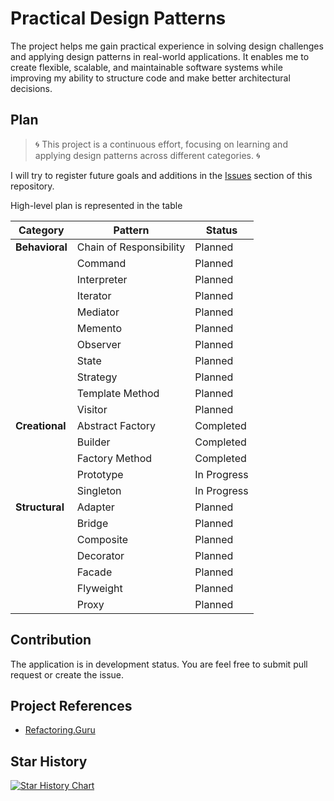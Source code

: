 # Practical Design Patterns

The project helps me gain practical experience in solving design challenges and applying design patterns in real-world applications. It enables me to create flexible, scalable, and maintainable software systems while improving my ability to structure code and make better architectural decisions.

## Plan

> 🌀 This project is a continuous effort, focusing on learning and applying design patterns across different categories.
> 🌀

I will try to register future goals and additions in
the [Issues](https://github.com/firstori29/Practical.DesignPatterns/issues)
section of this repository.

High-level plan is represented in the table
<div align="center">

| **Category**   | **Pattern**             | **Status**  |  
|----------------|-------------------------|-------------|  
| **Behavioral** | Chain of Responsibility | Planned     |  
|                | Command                 | Planned     |  
|                | Interpreter             | Planned     |  
|                | Iterator                | Planned     |  
|                | Mediator                | Planned     |  
|                | Memento                 | Planned     |  
|                | Observer                | Planned     |  
|                | State                   | Planned     |  
|                | Strategy                | Planned     |  
|                | Template Method         | Planned     |  
|                | Visitor                 | Planned     |  
| **Creational** | Abstract Factory        | Completed   |  
|                | Builder                 | Completed   |  
|                | Factory Method          | Completed   |  
|                | Prototype               | In Progress |  
|                | Singleton               | In Progress |  
| **Structural** | Adapter                 | Planned     |  
|                | Bridge                  | Planned     |  
|                | Composite               | Planned     |  
|                | Decorator               | Planned     |  
|                | Facade                  | Planned     |  
|                | Flyweight               | Planned     |  
|                | Proxy                   | Planned     |  

</div>

## Contribution

The application is in development status. You are feel free to submit pull request or create the issue.

## Project References

- [Refactoring.Guru](https://refactoring.guru/design-patterns)

## Star History

[![Star History Chart](https://api.star-history.com/svg?repos=firstori29/practical-design-patterns&type=Date)](https://star-history.com/#firstori29/practical-design-patterns&Date)
